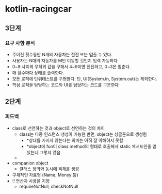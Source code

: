 # kotlin-racingcar

## 3단계

### 요구 사항 분석

- 주어진 횟수동안 N개의 자동차는 전진 또는 멈출 수 있다.
- 사용자는 N대의 자동차를 M번 이동할 것인지 입력 가능하다.
- 0~9 사이의 무작위 값을 구해서 4~9이면 전진하고, 0~3은 멈춘다.
- 매 횟수마다 상태를 출력한다.
- 모든 로직에 단위테스트를 구현한다. 단, UI(System.in, System.out)는 제외한다.
- 핵심 로직을 담당하는 코드와 UI를 담당하는 코드를 구분한다



## 2단계

### 피드백

- class로 선언하는 것과 object로 선언하는 것의 차이
  - class는 다중 인스턴스 생성이 가능한 반면, object는 싱글톤으로 생성됨
    - *상태를 가지지 않는다는 의미는 아직 잘 이해하지 못함
    - *object에 fun이 class.method의 형태로 호출해서 static 메서드인줄 알았는데 그렇지 않음
  - 
- companion object
  - 클래스 정의와 동시에 객체를 생성
- 구체적인 자료형 (Name, Money 등)
- !! 연산자 사용을 지양
  - requireNotNull, checkNotNull